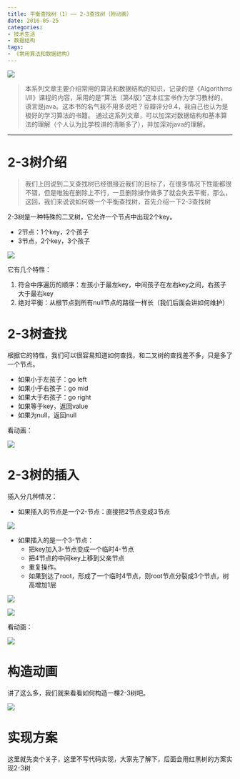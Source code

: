 ```yaml
---
title: 平衡查找树（1）—— 2-3查找树（附动画）
date: 2016-05-25
categories: 
- 技术生活
- 数据结构
tags: 
- 《常用算法和数据结构》
---
```


![](http://img.hksite.cn/1474641741270)

> 本系列文章主要介绍常用的算法和数据结构的知识，记录的是《Algorithms I/II》课程的内容，采用的是“算法（第4版）”这本红宝书作为学习教材的，语言是java。这本书的名气我不用多说吧？豆瓣评分9.4，我自己也认为是极好的学习算法的书籍。 通过这系列文章，可以加深对数据结构和基本算法的理解（个人认为比学校讲的清晰多了），并加深对java的理解。

---

# 2-3树介绍

> 我们上回说到二叉查找树已经很接近我们的目标了，在很多情况下性能都很不错，但是唯独在删除上不行，一旦删除操作做多了就会失去平衡，那么，这回，我们来说说如何做一个平衡查找树，首先介绍一下2-3查找树

2-3树是一种特殊的二叉树，它允许一个节点中出现2个key。

- 2节点：1个key，2个孩子
- 3节点，2个key，3个孩子

![](http://img.hksite.cn/1464060026525)

它有几个特性：

1. 符合中序遍历的顺序：左孩小于最左key，中间孩子在左右key之间，右孩子大于最右key
2. 绝对平衡：从根节点到所有null节点的路径一样长（我们后面会讲如何维护）

# 2-3树查找

根据它的特性，我们可以很容易知道如何查找，和二叉树的查找差不多，只是多了一个节点。

- 如果小于左孩子：go left
- 如果小于右孩子：go mid
- 如果大于右孩子：go right
- 如果等于key，返回value
- 如果为null，返回null

看动画：

![](http://img.hksite.cn/1464061120949)

# 2-3树的插入

插入分几种情况：

- 如果插入的节点是一个2-节点：直接把2节点变成3节点

![](http://img.hksite.cn/1464061523618)

- 如果插入的是一个3-节点：
    - 把key加入3-节点变成一个临时4-节点
    - 把4节点的中间key上移到父亲节点
    - 重复操作。
    - 如果到达了root，形成了一个临时4节点，则root节点分裂成3个节点，树高增加1层

![](http://img.hksite.cn/1464061806411)

![](http://img.hksite.cn/1464083473454)

看动画：

![](http://img.hksite.cn/1464061420156)

# 构造动画

讲了这么多，我们就来看看如何构造一棵2-3树吧。

![](http://img.hksite.cn/1464083893653)

# 实现方案

这里就先卖个关子，这里不写代码实现，大家先了解下，后面会用红黑树的方案实现2-3树

